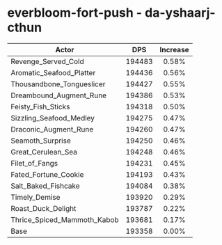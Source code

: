 # everbloom-fort-push - da-yshaarj-cthun
| Actor | DPS | Increase |
|---|:---:|:---:|
|Revenge_Served_Cold|194483|0.58%|
|Aromatic_Seafood_Platter|194436|0.56%|
|Thousandbone_Tongueslicer|194427|0.55%|
|Dreambound_Augment_Rune|194386|0.53%|
|Feisty_Fish_Sticks|194318|0.50%|
|Sizzling_Seafood_Medley|194275|0.47%|
|Draconic_Augment_Rune|194260|0.47%|
|Seamoth_Surprise|194250|0.46%|
|Great_Cerulean_Sea|194248|0.46%|
|Filet_of_Fangs|194231|0.45%|
|Fated_Fortune_Cookie|194193|0.43%|
|Salt_Baked_Fishcake|194084|0.38%|
|Timely_Demise|193920|0.29%|
|Roast_Duck_Delight|193787|0.22%|
|Thrice_Spiced_Mammoth_Kabob|193681|0.17%|
|Base|193358|0.00%|
